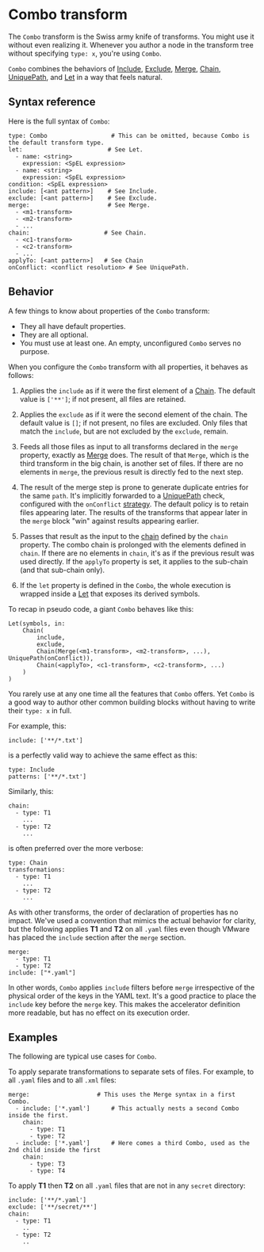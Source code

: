# Combo transform

The `Combo` transform is the Swiss army knife of transforms.
You might use it without even realizing it.
Whenever you author a node in the transform tree without specifying `type: x`,
you're using `Combo`.

`Combo` combines the behaviors of [Include](include.md), [Exclude](exclude.md),
[Merge](merge.md), [Chain](chain.md), [UniquePath](unique-path.md), and [Let](let.md)
in a way that feels natural.

## <a id="syntax-referance"></a>Syntax reference

Here is the full syntax of `Combo`:

``` console
type: Combo                  # This can be omitted, because Combo is the default transform type.
let:                        # See Let.
  - name: <string>
    expression: <SpEL expression>
  - name: <string>
    expression: <SpEL expression>
condition: <SpEL expression>
include: [<ant pattern>]    # See Include.
exclude: [<ant pattern>]    # See Exclude.
merge:                      # See Merge.
  - <m1-transform>
  - <m2-transform>
  - ...
chain:                     # See Chain.
  - <c1-transform>
  - <c2-transform>
  - ...
applyTo: [<ant pattern>]   # See Chain
onConflict: <conflict resolution> # See UniquePath.
```

## <a id="behavior"></a>Behavior

A few things to know about properties of the `Combo` transform:

- They all have default properties.
- They are all optional.
- You must use at least one. An empty, unconfigured `Combo` serves no purpose.

When you configure the `Combo` transform with all properties, it behaves as follows:

1. Applies the `include` as if it were the first element of a [Chain](chain.md).
   The default value is `['**']`; if not present, all files are retained.

2. Applies the `exclude` as if it were the second element of the chain. The default value is `[]`;
   if not present, no files are excluded. Only files that match the `include`, but are not excluded
   by the `exclude`, remain.

3. Feeds all those files as input to all transforms declared in the `merge` property, exactly as
   [Merge](merge.md) does. The result of that `Merge`, which is the third transform in the big
   chain, is another set of files. If there are no elements in `merge`, the previous result is
   directly fed to the next step.

4. The result of the merge step is prone to generate duplicate entries for the same `path`.
   It's implicitly forwarded to a [UniquePath](unique-path.md) check, configured
   with the `onConflict` [strategy](conflict-resolution.md). The default policy is to retain
   files appearing later. The results of the transforms that appear later in the `merge`
   block "win" against results appearing earlier.

5. Passes that result as the input to the [chain](chain.md) defined by the `chain` property.
   The combo chain is prolonged with the elements defined in `chain`.
   If there are no elements in `chain`, it's as if the previous result was used directly.
   If the `applyTo` property is set, it applies to the sub-chain (and that sub-chain only).

6. If the `let` property is defined in the `Combo`, the whole execution
   is wrapped inside a [Let](let.md) that exposes its derived symbols.

To recap in pseudo code, a giant `Combo` behaves like this:

``` console
Let(symbols, in:
    Chain(
        include,
        exclude,
        Chain(Merge(<m1-transform>, <m2-transform>, ...), UniquePath(onConflict)),
        Chain(<applyTo>, <c1-transform>, <c2-transform>, ...)
    )
)
```

You rarely use at any one time all the features that `Combo` offers.
Yet `Combo` is a good way to author other common building blocks
without having to write their `type: x` in full.

For example, this:

``` console
include: ['**/*.txt']
```

is a perfectly valid way to achieve the same effect as this:

``` console
type: Include
patterns: ['**/*.txt']
```

Similarly, this:

``` console
chain:
  - type: T1
    ...
  - type: T2
    ...
```

is often preferred over the more verbose:

``` console
type: Chain
transformations:
  - type: T1
    ...
  - type: T2
    ...
```

As with other transforms, the order of declaration of properties has no impact. We've used a
convention that mimics the actual behavior for clarity, but the following applies **T1** and **T2**
on all `.yaml` files even though VMware has placed the `include` section after the `merge` section.

``` console
merge:
  - type: T1
  - type: T2
include: ["*.yaml"]
```

In other words, `Combo` applies `include` filters before `merge` irrespective of the physical order
of the keys in the YAML text. It's a good practice to place the `include` key before the
`merge` key. This makes the accelerator definition more readable, but has no effect on its execution
order.

## <a id="examples"></a>Examples

The following are typical use cases for `Combo`.

To apply separate transformations to separate sets of files. For example, to all `.yaml` files
and to all `.xml` files:

``` console
merge:                   # This uses the Merge syntax in a first Combo.
  - include: ['*.yaml']      # This actually nests a second Combo inside the first.
    chain:
      - type: T1
      - type: T2
  - include: ['*.yaml']      # Here comes a third Combo, used as the 2nd child inside the first
    chain:
      - type: T3
      - type: T4
```

To apply **T1** then **T2** on all `.yaml` files that are not in any `secret` directory:

``` console
include: ['**/*.yaml']
exclude: ['**/secret/**']
chain:
  - type: T1
    ..
  - type: T2
    ..
```
